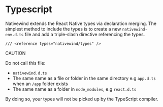 # Typescript

Nativewind extends the React Native types via declaration merging. The simplest method to include the types is to create a new `nativewind-env.d.ts` file and add a triple-slash directive referencing the types.

```
/// <reference types="nativewind/types" />
```

CAUTION

Do not call this file:

* `nativewind.d.ts`
* The same name as a file or folder in the same directory e.g `app.d.ts` when an `/app` folder exists
* The same name as a folder in `node_modules`, e.g `react.d.ts`

By doing so, your types will not be picked up by the TypeScript compiler.
